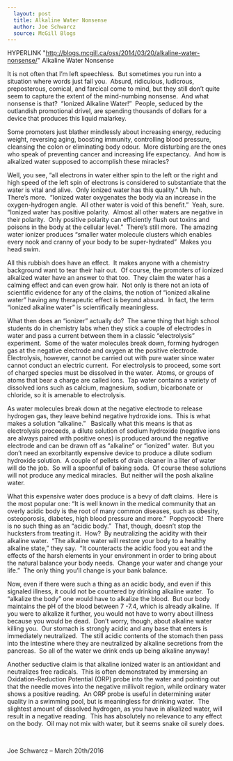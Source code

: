 ```yaml
---
  layout: post
  title: Alkaline Water Nonsense
  author: Joe Schwarcz
  source: McGill Blogs
---
```

  HYPERLINK
"http://blogs.mcgill.ca/oss/2014/03/20/alkaline-water-nonsense/" 
Alkaline Water Nonsense 

  It is not often that I’m left speechless.  But sometimes you run
into a situation where words just fail you.  Absurd, ridiculous,
ludicrous, preposterous, comical, and farcical come to mind, but they
still don’t quite seem to capture the extent of the mind-numbing
nonsense.  And what nonsense is that?  “Ionized Alkaline Water!” 
People, seduced by the outlandish promotional drivel, are spending
thousands of dollars for a device that produces this liquid malarkey.

Some promoters just blather mindlessly about increasing energy, reducing
weight, reversing aging, boosting immunity, controlling blood pressure,
cleansing the colon or eliminating body odour.  More disturbing are the
ones who speak of preventing cancer and increasing life expectancy. 
And how is alkalized water supposed to accomplish these miracles?

Well, you see, “all electrons in water either spin to the left or the
right and high speed of the left spin of electrons is considered to
substantiate that the water is vital and alive.  Only ionized water has
this quality.” Uh huh.  There’s more.  “Ionized water oxygenates
the body via an increase in the oxygen-hydrogen angle.  All other water
is void of this benefit.”  Yeah, sure.  “Ionized water has
positive polarity.  Almost all other waters are negative in their
polarity.  Only positive polarity can efficiently flush out toxins and
poisons in the body at the cellular level.”  There’s still more. 
The amazing water ionizer produces “smaller water molecule clusters
which enables every nook and cranny of your body to be
super-hydrated”  Makes you head swim.

All this rubbish does have an effect.  It makes anyone with a chemistry
background want to tear their hair out.  Of course, the promoters of
ionized alkalized water have an answer to that too.  They claim the
water has a calming effect and can even grow hair.  Not only is there
not an iota of scientific evidence for any of the claims, the notion of
“ionized alkaline water” having any therapeutic effect is beyond
absurd.  In fact, the term “ionized alkaline water” is
scientifically meaningless.

What then does an “ionizer” actually do?  The same thing that high
school students do in chemistry labs when they stick a couple of
electrodes in water and pass a current between them in a classic
“electrolysis” experiment.  Some of the water molecules break down,
forming hydrogen gas at the negative electrode and oxygen at the
positive electrode.  Electrolysis, however, cannot be carried out with
pure water since water cannot conduct an electric current.  For
electrolysis to proceed, some sort of charged species must be dissolved
in the water.  Atoms, or groups of atoms that bear a charge are called
ions.  Tap water contains a variety of dissolved ions such as calcium,
magnesium, sodium, bicarbonate or chloride, so it is amenable to
electrolysis.

As water molecules break down at the negative electrode to release
hydrogen gas, they leave behind negative hydroxide ions.  This is what
makes a solution “alkaline.”   Basically what this means is that
as electrolysis proceeds, a dilute solution of sodium hydroxide
(negative ions are always paired with positive ones) is produced around
the negative electrode and can be drawn off as “alkaline” or
“ionized” water.  But you don’t need an exorbitantly expensive
device to produce a dilute sodium hydroxide solution.  A couple of
pellets of drain cleaner in a liter of water will do the job.  So will
a spoonful of baking soda.  Of course these solutions will not produce
any medical miracles.  But neither will the posh alkaline water.

What this expensive water does produce is a bevy of daft claims.  Here
is the most popular one: “It is well known in the medical community
that an overly acidic body is the root of many common diseases, such as
obesity, osteoporosis, diabetes, high blood pressure and more.” 
Poppycock!  There is no such thing as an “acidic body.”  That,
though, doesn’t stop the hucksters from treating it.  How?  By
neutralizing the acidity with their alkaline water.  “The alkaline
water will restore your body to a healthy alkaline state,” they say. 
“It counteracts the acidic food you eat and the effects of the harsh
elements in your environment in order to bring about the natural balance
your body needs.  Change your water and change your life.”  The only
thing you’ll change is your bank balance.

Now, even if there were such a thing as an acidic body, and even if this
signaled illness, it could not be countered by drinking alkaline
water.  To “alkalize the body” one would have to alkalize the
blood.  But our body maintains the pH of the blood between 7 -7.4,
which is already alkaline.  If you were to alkalize it further, you
would not have to worry about illness because you would be dead. 
Don’t worry, though, about alkaline water killing you.  Our stomach
is strongly acidic and any base that enters is immediately
neutralized.  The still acidic contents of the stomach then pass into
the intestine where they are neutralized by alkaline secretions from the
pancreas.  So all of the water we drink ends up being alkaline anyway!

Another seductive claim is that alkaline ionized water is an antioxidant
and neutralizes free radicals.  This is often demonstrated by immersing
an Oxidation-Reduction Potential (ORP) probe into the water and pointing
out that the needle moves into the negative millivolt region, while
ordinary water shows a positive reading.  An ORP probe is useful in
determining water quality in a swimming pool, but is meaningless for
drinking water.  The slightest amount of dissolved hydrogen, as you
have in alkalized water, will result in a negative reading.  This has
absolutely no relevance to any effect on the body.  Oil may not mix
with water, but it seems snake oil surely does.

 

Joe Schwarcz – March 20th/2016

